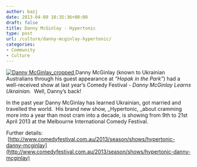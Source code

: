 ```yaml
---
author: bazj
date: 2013-04-09 10:35:36+00:00
draft: false
title: Danny McGinlay - Hypertonic
type: post
url: /culture/danny-mcginlay-hypertonic/
categories:
- Community
- Culture
---
```


[![Danny McGinlay_cropped](http://www.ozeukes.com/wp-content/uploads/2013/04/Danny-McGinlay_cropped.jpg)
](http://www.ozeukes.com/wp-content/uploads/2013/04/Danny-McGinlay_cropped.jpg)Danny McGinlay (known to Ukrainian Australians through his guest appearance at _“Hopak in the Park”_) had a well-received show at last year’s Comedy Festival - _Danny McGinlay Learns Ukrainian._  Well, Danny’s back!

In the past year Danny McGinlay has learned Ukrainian, got married and travelled the world.  His brand new show, _Hypertonic, _about cramming more into a year than most cram into a decade, is showing from 9th to 21st April 2013 at the Melbourne International Comedy Festival.

Further details:  [http://www.comedyfestival.com.au/2013/season/shows/hypertonic-danny-mcginlay](http://www.comedyfestival.com.au/2013/season/shows/hypertonic-danny-mcginlay)
